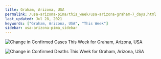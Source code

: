 ```yaml
---
title: Graham, Arizona, USA
permalink: /usa-arizona-pima/this_week/usa-arizona-graham-7_days.html
last_updated: Jul 28, 2021
keywords: ["Graham, Arizona, USA", "This Week"]
sidebar: usa-arizona-pima_sidebar
---
```


![Change in Confirmed Cases This Week for Graham, Arizona, USA](/covid_tracker/images/graphs/usa-arizona-graham-delta_confirmed-7_days_graph.png)

![Change in Confirmed Deaths This Week for Graham, Arizona, USA](/covid_tracker/images/graphs/usa-arizona-graham-delta_deaths-7_days_graph.png)

